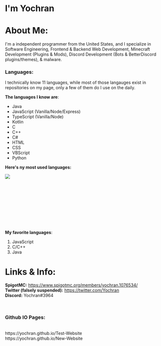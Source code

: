 # I'm Yochran

# About Me:
<p>
  I'm a independent programmer from the United States, and I specialize in Software Engineering, Frontend & Backend Web Development, Minecraft Development (Plugins & Mods), Discord Development (Bots & BetterDiscord plugins/themes), & malware.
</p>

### Languages:
<p>I technically know 11 languages, while most of those langauges exist in repositories on my page, only a few of them do I use on the daily.</p>

**__The languages I know are__**:
  - Java
  - JavaScript (Vanilla/Node/Express)
  - TypeScript (Vanilla/Node)
  - Kotlin
  - C
  - C++
  - C#
  - HTML
  - CSS
  - VBScript
  - Python

**__Here's ny most used languages:__**

<a href="https://github.com/Yochran">
  <img align="left" src="https://github-readme-stats.vercel.app/api/top-langs/?username=Yochran&theme=dark&layout=compact&exclude_repo=vCores,MonsoonSMP,InvadedSoup,yoSSTool&exclude_lang=Batchfile&langs_count=10"/>
</a>

</br>
</br>
</br>
</br>
</br>
</br>
</br>
</br>
</br>
</br>

**__My favorite languages__**:
  1. JavaScript
  2. C/C++
  3. Java

# Links & Info:
**SpigotMC:** https://www.spigotmc.org/members/yochran.1076534/
</br>
**Twitter (falsely suspended):** https://twitter.com/Yochran
</br>
**Discord:** Yochran#3964

</br>

### Github IO Pages:
</br>
https://yochran.github.io/Test-Website
</br>
https://yochran.github.io/New-Website

</br>
